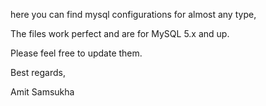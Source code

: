 here you can find mysql configurations for almost any type,

The files work perfect and are for MySQL 5.x and up.

Please feel free to update them.

Best regards,

Amit Samsukha
